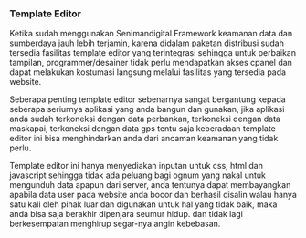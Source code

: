 ### Template Editor

Ketika sudah menggunakan Senimandigital Framework keamanan data dan sumberdaya jauh lebih terjamin, karena didalam paketan distribusi sudah tersedia fasilitas
template editor yang terintegrasi sehingga untuk perbaikan tampilan, programmer/desainer tidak perlu mendapatkan akses cpanel dan dapat melakukan kostumasi langsung
melalui fasilitas yang tersedia pada website.

Seberapa penting template editor sebenarnya sangat bergantung kepada seberapa seriurnya aplikasi yang anda bangun dan gunakan, jika aplikasi anda sudah terkoneksi
dengan data perbankan, terkoneksi dengan data maskapai, terkoneksi dengan data gps tentu saja keberadaan template editor ini bisa menghindarkan anda dari ancaman
keamanan yang tidak perlu.

Template editor ini hanya menyediakan inputan untuk css, html dan javascript sehingga tidak ada peluang bagi ognum yang nakal untuk mengunduh data apapun dari server,
anda tentunya dapat membayangkan apabila data user pada website anda bocor dan berhasil disalin walau hanya satu kali oleh pihak luar dan digunakan untuk hal yang
tidak baik, maka anda bisa saja berakhir dipenjara seumur hidup. dan tidak lagi berkesempatan menghirup segar-nya angin kebebasan.

